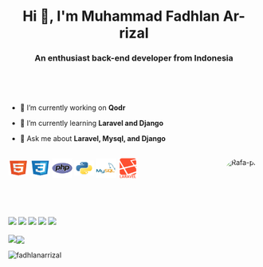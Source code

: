 
<link rel="stylesheet" href="https://cdn.jsdelivr.net/gh/devicons/devicon@v2.15.1/devicon.min.css">

<h1 align="center">Hi 👋, I'm Muhammad Fadhlan Ar-rizal</h1>
<h3 align="center">An enthusiast back-end developer from Indonesia</h3>

<br><br><br>

- 🔭 I’m currently working on **Qodr**

- 🌱 I’m currently learning **Laravel and Django**

- 💬 Ask me about **Laravel, Mysql, and Django**


<div style="display: inline_block"><br>
  <img align="center" alt="Rafa-HTML" height="30" width="40" src="https://raw.githubusercontent.com/devicons/devicon/master/icons/html5/html5-original.svg">
  <img align="center" alt="Rafa-CSS" height="30" width="40" src="https://raw.githubusercontent.com/devicons/devicon/master/icons/css3/css3-original.svg">
  <img align="center" alt="php" width="40" height="40" src="https://raw.githubusercontent.com/devicons/devicon/master/icons/php/php-original.svg"/>
  <img align="center" alt="Rafa-Python" height="30" width="40" src="https://raw.githubusercontent.com/devicons/devicon/master/icons/python/python-original.svg">
  <img align="center" src="https://raw.githubusercontent.com/devicons/devicon/master/icons/mysql/mysql-original-wordmark.svg" alt="mysql" width="40" height="40"/> 
  <img align="center" src="https://raw.githubusercontent.com/devicons/devicon/master/icons/laravel/laravel-plain-wordmark.svg" alt="laravel" width="40" height="40"/>   
  <img align="right" alt="Rafa-pic" height="150" style="border-radius:50px;" src="https://media.licdn.com/dms/image/C5603AQGtLWRyoVee8A/profile-displayphoto-shrink_400_400/0/1660347213379?e=1683763200&v=beta&t=UZTSgCPzZ0OFld-uTFUBsd8JkGHJ0Hl5-oWgL25YZNU">
</div>
  
 ##
 
 <br><br>
<div> 
  <a href="https://www.youtube.com/channel/UCmSxo_sK7sOm0LtdvXcMCgQ" target="_blank"><img src="https://img.shields.io/badge/YouTube-FF0000?style=for-the-badge&logo=youtube&logoColor=white" target="_blank"></a>
  <a href="https://www.instagram.com/0.ofadhlanarrizalo.0" target="_blank"><img src="https://img.shields.io/badge/-Instagram-%23E4405F?style=for-the-badge&logo=instagram&logoColor=white" target="_blank"></a> 
  <a href="wa.me/087720601274" target="_blank"><img src="https://img.shields.io/badge/WhatsApp-25D366?style=for-the-badge&logo=whatsapp&logoColor=white" target="_blank"></a> 
  <a href = "mailto:fadhlanarrizal@gmail.com"><img src="https://img.shields.io/badge/-Gmail-%23333?style=for-the-badge&logo=gmail&logoColor=white" target="_blank"></a>
  <a href="https://www.linkedin.com/in/fadhlanarrizal/" target="_blank"><img src="https://img.shields.io/badge/-LinkedIn-%230077B5?style=for-the-badge&logo=linkedin&logoColor=white" target="_blank"></a> 
  
</div>

<br>
<div>
<img align="left" src="https://github-readme-stats-git-masterrstaa-rickstaa.vercel.app/api?username=fadhlanarrizal&theme=dark"/>
<img align="center" src="https://github-readme-stats.vercel.app/api/top-langs/?username=fadhlanarrizal&theme=dark"/>
</div>

<p align="left"> <img src="https://komarev.com/ghpvc/?username=fadhlanarrizal&label=Profile%20views&color=0e75b6&style=flat" alt="fadhlanarrizal" /> </p>
